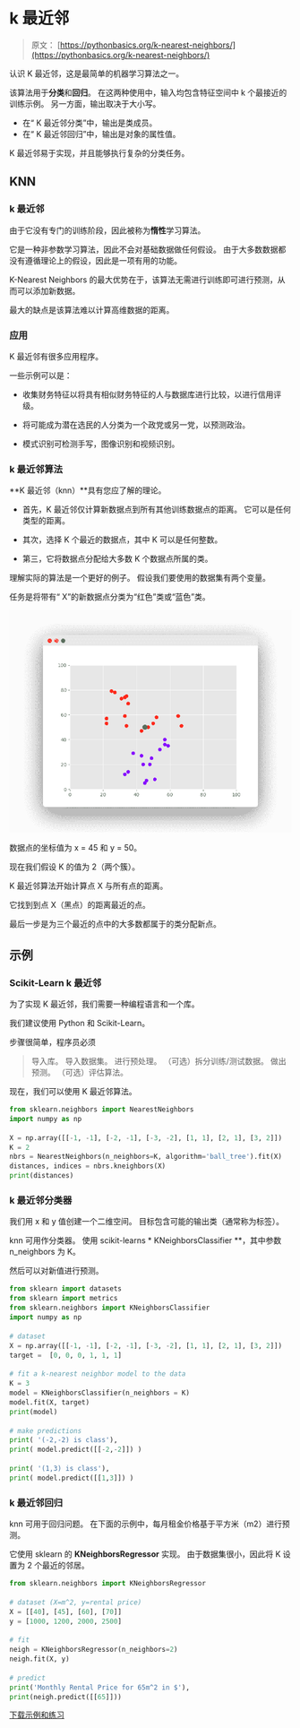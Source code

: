 # k 最近邻

> 原文： [https://pythonbasics.org/k-nearest-neighbors/](https://pythonbasics.org/k-nearest-neighbors/)

认识 K 最近邻，这是最简单的机器学习算法之一。

该算法用于**分类**和**回归**。 在这两种使用中，输入均包含特征空间中 k 个最接近的训练示例。 另一方面，输出取决于大小写。

*   在“ K 最近邻分类”中，输出是类成员。
*   在“ K 最近邻回归”中，输出是对象的属性值。

K 最近邻易于实现，并且能够执行复杂的分类任务。



## KNN

### k 最近邻

由于它没有专门的训练阶段，因此被称为**惰性**学习算法。

它是一种非参数学习算法，因此不会对基础数据做任何假设。 由于大多数数据都没有遵循理论上的假设，因此是一项有用的功能。

K-Nearest Neighbors 的最大优势在于，该算法无需进行训练即可进行预测，从而可以添加新数据。

最大的缺点是该算法难以计算高维数据的距离。

### 应用

K 最近邻有很多应用程序。

一些示例可以是：

*   收集财务特征以将具有相似财务特征的人与数据库进行比较，以进行信用评级。

*   将可能成为潜在选民的人分类为一个政党或另一党，以预测政治。

*   模式识别可检测手写，图像识别和视频识别。

### k 最近邻算法

**K 最近邻（knn）**具有您应了解的理论。

*   首先，K 最近邻仅计算新数据点到所有其他训练数据点的距离。 它可以是任何类型的距离。

*   其次，选择 K 个最近的数据点，其中 K 可以是任何整数。

*   第三，它将数据点分配给大多数 K 个数据点所属的类。

理解实际的算法是一个更好的例子。 假设我们要使用的数据集有两个变量。

任务是将带有“ X”的新数据点分类为“红色”类或“蓝色”类。

![k nearest neighbors algorithm](img/9f469ed71397ffb5172d715df52db1fd.jpg)

数据点的坐标值为 x = 45 和 y = 50。

现在我们假设 K 的值为 2（两个簇）。

K 最近邻算法开始计算点 X 与所有点的距离。

它找到到点 X（黑点）的距离最近的点。

最后一步是为三个最近的点中的大多数都属于的类分配新点。

## 示例

### Scikit-Learn k 最近邻

为了实现 K 最近邻，我们需要一种编程语言和一个库。

我们建议使用 Python 和 Scikit-Learn。

步骤很简单，程序员必须

> 导入库。
> 导入数据集。
> 进行预处理。
> （可选）拆分训练/测试数据。
> 做出预测。
> （可选）评估算法。

现在，我们可以使用 K 最近邻算法。

```py
from sklearn.neighbors import NearestNeighbors
import numpy as np

X = np.array([[-1, -1], [-2, -1], [-3, -2], [1, 1], [2, 1], [3, 2]])
K = 2
nbrs = NearestNeighbors(n_neighbors=K, algorithm='ball_tree').fit(X)
distances, indices = nbrs.kneighbors(X)
print(distances)

```

### k 最近邻分类器

我们用 x 和 y 值创建一个二维空间。 目标包含可能的输出类（通常称为标签）。

knn 可用作分类器。 使用 scikit-learns * KNeighborsClassifier **，其中参数 n_neighbors 为 K。

然后可以对新值进行预测。

```py
from sklearn import datasets
from sklearn import metrics
from sklearn.neighbors import KNeighborsClassifier
import numpy as np

# dataset
X = np.array([[-1, -1], [-2, -1], [-3, -2], [1, 1], [2, 1], [3, 2]])
target =  [0, 0, 0, 1, 1, 1]

# fit a k-nearest neighbor model to the data
K = 3
model = KNeighborsClassifier(n_neighbors = K)
model.fit(X, target)
print(model)

# make predictions
print( '(-2,-2) is class'),
print( model.predict([[-2,-2]]) )

print( '(1,3) is class'),
print( model.predict([[1,3]]) )

```

### k 最近邻回归

knn 可用于回归问题。 在下面的示例中，每月租金价格基于平方米（m2）进行预测。

它使用 sklearn 的 **KNeighborsRegressor** 实现。 由于数据集很小，因此将 K 设置为 2 个最近的邻居。

```py
from sklearn.neighbors import KNeighborsRegressor

# dataset (X=m^2, y=rental price)
X = [[40], [45], [60], [70]]
y = [1000, 1200, 2000, 2500]

# fit
neigh = KNeighborsRegressor(n_neighbors=2)
neigh.fit(X, y)

# predict
print('Monthly Rental Price for 65m^2 in $'),
print(neigh.predict([[65]]))

```

[下载示例和练习](https://gum.co/MnRYU)